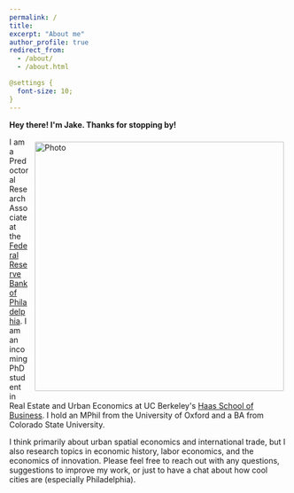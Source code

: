 ```yaml
---
permalink: /
title: 
excerpt: "About me"
author_profile: true
redirect_from: 
  - /about/
  - /about.html

@settings {
  font-size: 10;
}
---
```



**Hey there! I'm Jake. Thanks for stopping by!**

<img align="right" src="https://jacobhmoore.github.io/images/IMG_0015.jpg" alt="Photo" style="width: 450px; border-radius: 10px; padding: 8px 8px 8px 8px"/>

I am a Predoctoral Research Associate at the [Federal Reserve Bank of Philadelphia](https://www.philadelphiafed.org/). I am an incoming PhD student in Real Estate and Urban Economics at UC Berkeley's [Haas School of Business](https://haas.berkeley.edu/realestate/). I hold an MPhil from the University of Oxford and a BA from Colorado State University.

I think primarily about urban spatial economics and international trade, but I also research topics in economic history, labor economics, and the economics of innovation. Please feel free to reach out with any questions, suggestions to improve my work, or just to have a chat about how cool cities are (especially Philadelphia).


